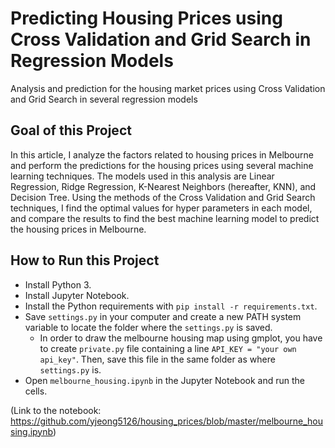 # Predicting Housing Prices using Cross Validation and Grid Search in Regression Models
Analysis and prediction for the housing market prices using Cross Validation and Grid Search in several regression models

## Goal of this Project
In this article, I analyze the factors related to housing prices in Melbourne and perform the predictions for the housing prices using several machine learning techniques. The models used in this analysis are Linear Regression, Ridge Regression, K-Nearest Neighbors (hereafter, KNN), and Decision Tree. Using the methods of the Cross Validation and Grid Search techniques, I find the optimal values for hyper parameters in each model, and compare the results to find the best machine learning model to predict the housing prices in Melbourne.

## How to Run this Project
- Install Python 3.
- Install Jupyter Notebook.
- Install the Python requirements with ```pip install -r requirements.txt```.
- Save ```settings.py``` in your computer and create a new PATH system variable to locate the folder where the ```settings.py``` is saved.
   - In order to draw the melbourne housing map using gmplot, you have to create ```private.py``` file containing a line ```API_KEY = "your own api_key"```. Then, save this file in the same folder as where ```settings.py``` is.
- Open ```melbourne_housing.ipynb``` in the Jupyter Notebook and run the cells.

(Link to the notebook: https://github.com/yjeong5126/housing_prices/blob/master/melbourne_housing.ipynb)
